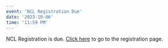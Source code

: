 ```yaml
---
event: 'NCL Registration Due'
date: '2023-10-06'
time: '11:59 PM'
---
```

NCL Registration is due.
[Click here](https://cyberskyline.com/events/ncl/welcome) to go to the registration page.

